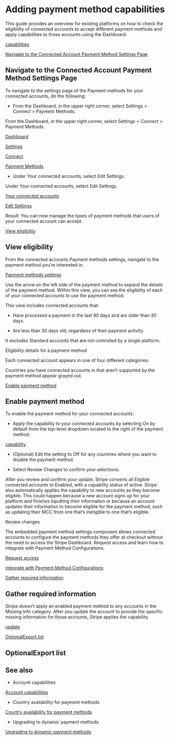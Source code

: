 # Adding payment method capabilities

This guide provides an overview for existing platforms on how to check the eligibility of connected accounts to accept different payment methods and apply capabilities to those accounts using the Dashboard.

[capabilities](/connect/account-capabilities)

[Navigate to the Connected Account Payment Method Settings Page](#goto-settings-page)

## Navigate to the Connected Account Payment Method Settings Page

To navigate to the settings page of the Payment methods for your connected accounts, do the following:

- From the Dashboard, in the upper right corner, select Settings > Connect > Payment Methods.

From the Dashboard, in the upper right corner, select Settings > Connect > Payment Methods.

[Dashboard](https://dashboard.stripe.com/dashboard)

[Settings](https://dashboard.stripe.com/settings)

[Connect](https://dashboard.stripe.com/settings/connect)

[Payment Methods](https://dashboard.stripe.com/settings/connect/payment_methods)

- Under Your connected accounts, select Edit Settings.

Under Your connected accounts, select Edit Settings.

[Your connected accounts](https://dashboard.stripe.com/settings/extensions/payment_methods)

[Edit Settings](https://dashboard.stripe.com/settings/payment_methods/connected_accounts)

Result: You can now manage the types of payment methods that users of your connected account can accept.

[View eligibility](#view-eligibility)

## View eligibility

From the connected accounts Payment methods settings, navigate to the payment method you’re interested in.

[Payment methods settings](https://dashboard.stripe.com/settings/payment_methods)

Use the arrow on the left side of the payment method to expand the details of the payment method. Within this view, you can see the eligibility of each of your connected accounts to use the payment method.

This view includes connected accounts that:

- Have processed a payment in the last 90 days and are older than 30 days.

- Are less than 30 days old, regardless of their payment activity.

It excludes Standard accounts that are not controlled by a single platform.

Eligibility details for a payment method

Each connected account appears in one of four different categories:

Countries you have connected accounts in that aren’t supported by the payment method appear grayed out.

[Enable payment method](#enable-payment-method)

## Enable payment method

To enable the payment method for your connected accounts:

- Apply the capability to your connected accounts by selecting On by default from the top-level dropdown located to the right of the payment method.

[capability](/connect/account-capabilities)

- (Optional) Edit the setting to Off for any countries where you want to disable the payment method.

- Select Review Changes to confirm your selections.

After you review and confirm your update, Stripe converts all Eligible connected accounts to Enabled, with a capability status of active. Stripe also automatically applies the capability to new accounts as they become eligible. This could happen because a new account signs up for your platform and finishes inputting their information or because an account updates their information to become eligible for the payment method, such as updating their MCC from one that’s ineligible to one that’s eligible.

Review changes

The embedded payment method settings component allows connected accounts to configure the payment methods they offer at checkout without the need to access the Stripe Dashboard. Request access and learn how to integrate with Payment Method Configurations.

[Request access](/connect/supported-embedded-components/payment-method-settings#request-access)

[integrate with Payment Method Configurations](/connect/supported-embedded-components/payment-method-settings#integration)

[Gather required information](#gather-information)

## Gather required information

Stripe doesn’t apply an enabled payment method to any accounts in the Missing Info category. After you  update the account to provide the specific missing information for those accounts, Stripe applies the capability.

[update](/connect/update-verified-information)

[OptionalExport list](#export-list)

## OptionalExport list

## See also

- Account capabilities

[Account capabilities](/connect/account-capabilities)

- Country availability for payment methods

[Country availability for payment methods](/connect/payment-method-available-countries)

- Upgrading to dynamic payment methods

[Upgrading to dynamic payment methods](/connect/dynamic-payment-methods)

